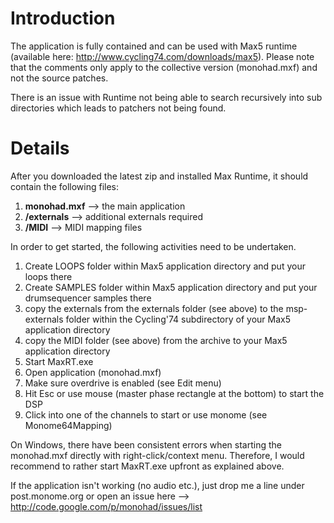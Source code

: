# Introduction #

The application is fully contained and can be used with Max5 runtime (available here: http://www.cycling74.com/downloads/max5). Please note that the comments only apply to the collective version (monohad.mxf) and not the source patches.

There is an issue with Runtime not being able to search recursively into sub directories which leads to patchers not being found.


# Details #

After you downloaded the latest zip and installed Max Runtime, it should contain the following files:

  1. **monohad.mxf** --> the main application
  1. **/externals**  --> additional externals required
  1. **/MIDI**       --> MIDI mapping files

In order to get started, the following activities need to be undertaken.

  1. Create LOOPS folder within Max5 application directory and put your loops there
  1. Create SAMPLES folder within Max5 application directory and put your drumsequencer samples there
  1. copy the externals from the externals folder (see above) to the msp-externals folder within the Cycling'74 subdirectory of your Max5 application directory
  1. copy the MIDI folder (see above) from the archive to your Max5 application directory
  1. Start MaxRT.exe
  1. Open application (monohad.mxf)
  1. Make sure overdrive is enabled (see Edit menu)
  1. Hit Esc or use mouse (master phase rectangle at the bottom) to start the DSP
  1. Click into one of the channels to start or use monome (see Monome64Mapping)


On Windows, there have been consistent errors when starting the monohad.mxf directly with right-click/context menu. Therefore, I would recommend to rather start MaxRT.exe upfront as explained above.

If the application isn't working (no audio etc.), just drop me a line under post.monome.org or open an issue here --> http://code.google.com/p/monohad/issues/list

